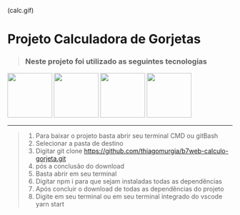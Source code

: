 (calc.gif)

 # Projeto Calculadora de Gorjetas 
> ### Neste projeto foi utilizado as seguintes tecnologias

<img src="https://cdn.iconscout.com/icon/free/png-256/react-4-1175110.png" width="100" height="100">
<img src="https://cdn.iconscout.com/icon/free/png-256/javascript-24-1174950.png" width="100" height="100">
<img src="https://cdn.iconscout.com/icon/free/png-256/html-2752158-2284975.png" width="100" height="100">
<img src="https://cdn.iconscout.com/icon/free/png-256/css-131-722685.png" width="100" height="100">



<hr/>

>1. Para baixar o projeto basta abrir seu terminal CMD ou gitBash
>2. Selecionar a pasta de destino
>3. Digitar git clone https://github.com/thiagomurgia/b7web-calculo-gorjeta.git
>4. pós a conclusão do download
>5. Basta abrir em seu terminal
>6. Digitar npm i para que sejam instaladas todas as dependências
>7. Após concluir o download de todas as dependências do projeto
>8. Digite em seu terminal ou em seu terminal integrado do vscode yarn start